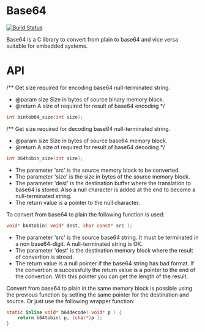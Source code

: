 # Base64
[![Build Status](https://travis-ci.org/rafagafe/base64.svg?branch=master)](https://travis-ci.org/rafagafe/base64)

Base64 is a C library to convert from plain to base64 and vice versa suitable for embedded systems.

# API

/** Get size required for encoding base64 null-terminated string.
  * @param size Size in bytes of source binary memory block.
  * @return A size of required for result of base64 encoding */

```C
int bintob64_size(int size);
```

/** Get size required for decoding base64 null-terminated string.
  * @param size Size in bytes of source base64 memory block.
  * @return A size of required for result of base64 decoding */

```C
int b64tobin_size(int size);
```
* The parameter 'src' is the source memory block to be converted.
* The parameter 'size' is the size in bytes of the source memory block.
* The parameter 'dest' is the destination buffer where the translation to base64 is stored. Also a null character is added at the end to become a null-terminated string.
* The return value is a pointer to the null character.

To convert from base64 to plain the following function is used:
```C
void* b64tobin( void* dest, char const* src );
```
* The parameter 'src' is the source base64 string. It must be terminated in a non base64-digit. A null-terminated string is OK.
* The parameter 'dest' is the destination memory block where the result of convertion is stroed.
* The return value is a null pointer if the base64 string has bad format. If the convertion is successfully the return value is a pointer to the end of the convertion. With this pointer you can get the length of the result.

Convert from base64 to plain in the same memory block is possible using the previous function by setting the same pointer for the destination and source. Or just use the following wrapper function:
```C
static inline void* b64decode( void* p ) {
    return b64tobin( p, (char*)p );
}
```
